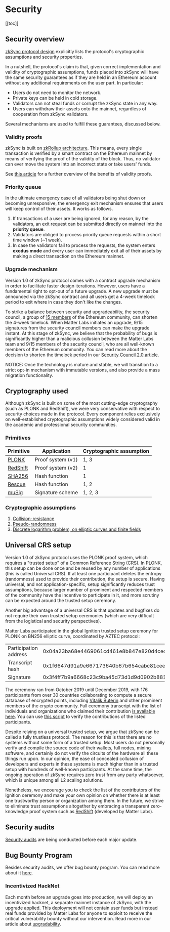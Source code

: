 # Security

[[toc]]

## Security overview

[zkSync protocol design](https://github.com/matter-labs/zksync/blob/f59e154865374bdc0f5ded2e2604dac599cb75ee/docs/protocol.md)
explicitly lists the protocol's cryptographic assumptions and security properties.

In a nutshell, the protocol's claim is that, given correct implementation and validity of cryptographic assumptions,
funds placed into zkSync will have the same security guarantees as if they are held in an Ethereum account without any
additional requirements on the user part. In particular:

- Users do not need to monitor the network.
- Private keys can be held in cold storage.
- Validators can not steal funds or corrupt the zkSync state in any way.
- Users can withdraw their assets onto the mainnet, regardless of cooperation from zkSync validators.

Several mechanisms are used to fulfill these guarantees, discussed below.

### Validity proofs

zkSync is built on [zkRollup architecture](/userdocs/tech#zk-rollup-architecture). This means, every single transaction
is verified by a smart contract on the Ethereum mainnet by means of verifying the proof of the validity of the block.
Thus, no validator can ever move the system into an incorrect state or take users' funds.

See [this article](https://medium.com/starkware/validity-proofs-vs-fraud-proofs-4ef8b4d3d87a) for a further overview of
the benefits of validity proofs.

### Priority queue

In the ultimate emergency case of all validators being shut down or becoming unresponsive, the emergency exit mechanism
ensures that users will keep control of their assets. It works as follows.

1. If transactions of a user are being ignored, for any reason, by the validators, an exit request can be submitted
   directly on mainnet into the **priority queue**.
2. Validators are obliged to process priority queue requests within a short time window (~1 week).
3. In case the validators fail to process the requests, the system enters **exodus mode** and every user can immediately
   exit all of their assets by making a direct transaction on the Ethereum mainnet.

### Upgrade mechanism

Version 1.0 of zkSync protocol comes with a contract upgrade mechanism in order to facilitate faster design iterations.
However, users have a fundamental right to opt-out of a future upgrade. A new upgrade must be announced via the zkSync
contract and all users get a 4-week timelock period to exit where in case they don't like the changes.

To strike a balance between security and upgradeability, the security council, a group of
[15 members](https://miro.medium.com/max/1400/1*3O6eotp6AMWS3WADhS00Yg.png) of the Ethereum community, can shorten the
4-week timelock. When Matter Labs initiates an upgrade, 9/15 signatures from the security council members can make the
upgrade instant. At this stage of zkSync, we believe that the probability of bugs is significantly higher than a
malicious collusion between the Matter Labs team and 9/15 members of the security council, who are all well-known
members of the Ethereum community. You can read more about the decision to shorten the timelock period in our
[Security Council 2.0 article](https://blog.matter-labs.io/security-council-2-0-2337a555f17a).

NOTICE: Once the technology is mature and stable, we will transition to a strict opt-in mechanism with immutable
versions, and also provide a mass migration functionality.

## Cryptography used

Although zkSync is built on some of the most cutting-edge cryptography (such as PLONK and RedShift), we were very
conservative with respect to security choices made in the protocol. Every component relies exclusively on
well-established cryptographic assumptions widely considered valid in the academic and professional security
communities.

### Primitives

| Primitive                                      | Application       | Cryptographic assumption |
| ---------------------------------------------- | ----------------- | ------------------------ |
| [PLONK](https://eprint.iacr.org/2019/953)      | Proof system (v1) | 1, 3                     |
| [RedShift](https://eprint.iacr.org/2019/1400)  | Proof system (v2) | 1                        |
| [SHA256](https://en.wikipedia.org/wiki/SHA-2)  | Hash function     | 1                        |
| [Rescue](https://eprint.iacr.org/2019/426.pdf) | Hash function     | 1, 2                     |
| [muSig](https://eprint.iacr.org/2018/068)      | Signature scheme  | 1, 2, 3                  |

### Cryptographic assumptions

1. [Collision-resistance](https://en.wikipedia.org/wiki/Collision_resistance)
2. [Pseudo-randomness](https://en.wikipedia.org/wiki/Pseudorandomness)
3. [Discrete logarithm problem, on elliptic curves and finite fields](https://en.wikipedia.org/wiki/Discrete_logarithm#Cryptography)

## Universal CRS setup

Version 1.0 of zkSync protocol uses the PLONK proof system, which requires a "trusted setup" of a Common Reference
String (CRS). In PLONK, this setup can be done once and be reused by any number of applications (this is called
Universal CRS). If at least one participant deletes the entropy (randomness) used to provide their contribution, the
setup is secure. Having universal, and not application-specific, setup significantly reduces trust assumptions, because
larger number of prominent and respected members of the community have the incentive to participate in it, and more
scrutiny can be expected around the trusted setup ceremony.

Another big advantage of a universal CRS is that updates and bugfixes do not require their own trusted setup ceremonies
(which are very difficult from the logistical and security perspectives).

Matter Labs participated in the global Ignition trusted setup ceremony for PLONK on BN256 elliptic curve, coordinated by
AZTEC protocol:

<table>
<tr>
    <td>Participation address</td>
    <td>0x04a23ba68e4469061cd461e8b847e820d4ced948</td>
</tr>
<tr>
    <td>Transcript hash</td>
    <td>0x1f6647d91a9e667173640b67b654cabc81ceee98d6100f259788afb34a3fc529</td>
</tr>
<tr>
    <td>Signature</td>
    <td>0x3f4ff7b9a6668c23c9ba45d73d1d9d0902b881191d97b307969b63f52296f2326d437ea04dd67a2ebe57a691025d7d31bb0dae88e8023a0d9b15ad599c3eb9351b</td>
</tr>

</table>

The ceremony ran from October 2019 until December 2019, with 176 participants from over 30 countries collaborating to
compute a secure database of encrypted points, including
[Vitalik Buterin](https://twitter.com/VitalikButerin/status/1225856246307311616) and other prominent members of the
crypto community. Full ceremony transcript with the list of individuals and organizations who claimed their contribution
[is available here](https://ignition.aztecprotocol.com/). You can use
[this script](https://github.com/matter-labs/ignition-verification) to verify the contributions of the listed
participants.

Despite relying on a universal trusted setup, we argue that zkSync can be called a fully trustless protocol. The reason
for this is that there are no systems without some form of a trusted setup. Most users do not personally verify and
compile the source code of their wallets, full nodes, mining software, and certainly do not verify the circuits of the
hardware all these things run upon. In our opinion, the ease of concealed collusion of developers and experts in these
systems is much higher than in a trusted setup with hundreds of well-known participants. At the same time, the ongoing
operation of zkSync requires zero trust from any party whatsoever, which is unique among all L2 scaling solutions.

Nonetheless, we encourage you to check the list of the contributors of the Ignition ceremony and make your own opinion
on whether there is at least one trustworthy person or organization among them. In the future, we strive to eliminate
trust assumptions altogether by embracing a transparent zero-knowledge proof system such as
[RedShift](https://eprint.iacr.org/2019/1400) (developed by Matter Labs).

## Security audits

[Security audits](/updates/security-audits) are being conducted before each major update.

## Bug Bounty Program

Besides security audits, we offer bug bounty program. You can read more about it [here](/dev/security/bug-bounty).

### Incentivized HackNet

Each month before an upgrade goes into production, we will deploy an incentivized hacknet, a separate mainnet instance
of zkSync, with the upgrade applied. This deployment will not contain user funds but instead real funds provided by
Matter Labs for anyone to exploit to receive the critical vulnerability bounty without our intervention. Read more in
our article about [upgradability](https://blog.matter-labs.io/upgradability3-934db4433b0c).
